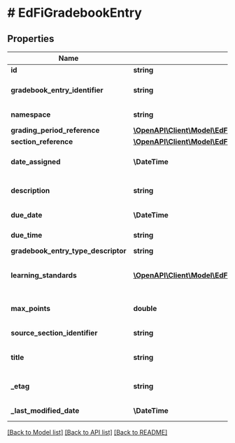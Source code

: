 # # EdFiGradebookEntry

## Properties

Name | Type | Description | Notes
------------ | ------------- | ------------- | -------------
**id** | **string** |  | [optional]
**gradebook_entry_identifier** | **string** | A unique number or alphanumeric code assigned to a gradebook entry by the source system. |
**namespace** | **string** | Namespace URI for the source of the gradebook entry. |
**grading_period_reference** | [**\OpenAPI\Client\Model\EdFiGradingPeriodReference**](EdFiGradingPeriodReference.md) |  | [optional]
**section_reference** | [**\OpenAPI\Client\Model\EdFiSectionReference**](EdFiSectionReference.md) |  | [optional]
**date_assigned** | **\DateTime** | The date the assignment, homework, or assessment was assigned or executed. |
**description** | **string** | A description of the assignment, homework, or classroom assessment. | [optional]
**due_date** | **\DateTime** | The date the assignment, homework, or assessment is due. | [optional]
**due_time** | **string** | The time the assignment, homework, or assessment is due. | [optional]
**gradebook_entry_type_descriptor** | **string** | The type of the gradebook entry. | [optional]
**learning_standards** | [**\OpenAPI\Client\Model\EdFiGradebookEntryLearningStandard[]**](EdFiGradebookEntryLearningStandard.md) | An unordered collection of gradebookEntryLearningStandards. LearningStandard(s) associated with the gradebook entry. | [optional]
**max_points** | **double** | The maximum number of points  that can be earned for the submission. | [optional]
**source_section_identifier** | **string** | The local identifier assigned to a section. |
**title** | **string** | The name or title of the activity to be recorded in the gradebook entry. |
**_etag** | **string** | A unique system-generated value that identifies the version of the resource. | [optional]
**_last_modified_date** | **\DateTime** | The date and time the resource was last modified. | [optional]

[[Back to Model list]](../../README.md#models) [[Back to API list]](../../README.md#endpoints) [[Back to README]](../../README.md)
